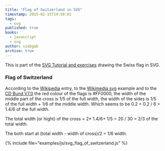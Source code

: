 ```yaml
---
title: "Flag of Switzerland in SVG"
timestamp: 2015-02-15T14:50:01
tags:
  - svg
published: true
books:
  - javascript
  - svg
author: szabgab
archive: true
---
```



This is part of the [SVG Tutorial and exercises](/svg) drawing the Swiss flag in SVG.


<h3>Flag of Switzerland</h3>

<script src="/try/examples/js/svg.min.js"></script>

According to the [Wikipedia](http://en.wikipedia.org/wiki/Flag_of_Switzerland) entry,
to the [Wikimedia svg](http://commons.wikimedia.org/wiki/File:Flag_of_Switzerland.svg)
example and to the 
[CD Bund V7.0](http://www.bk.admin.ch/themen/02268/02385/index.html?lang=de)
the red colour of the flags is #FF0000, the width of the
middle part of the cross is 1/5 of the full width, the width of the sides is 1/5 of the full width + 1/6 of the middle width.
Which seems to be 0.2 + 0.2 / 6 = 1.4/6 of the full width.

The total width (or hight) of the cross =  2* 1.4/6+ 1/5  = 20 / 30 = 2/3 of the total width.

The both start at (total width - width of cross)/2 = 1/6 width.


<div id="flag_of_switzerland"></div>
<script src="/try/examples/js/svg_flag_of_switzerland.js"></script>
{% include file="examples/js/svg_flag_of_switzerland.js" %}

